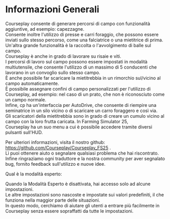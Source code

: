 # Informazioni Generali
  
Courseplay consente di generare percorsi di campo con funzionalità aggiuntive, ad esempio: capezzagne.  
Consente inoltre l'utilizzo di presse e carri foraggio, che possono essere inviati sullo stesso percorso, come una falciatrice o una mietitrice di prima.  
Un'altra grande funzionalità è la raccolta o l'avvolgimento di balle sul campo.  
Courseplay è anche in grado di lavorare su risaie e viti.  
I percorsi di lavoro sul campo possono essere impostati in modalità multiutensile, che consente l'utilizzo di un massimo di 5 conducenti che lavorano in un convoglio sullo stesso campo.  
È anche possibile far scaricare la mietitrebbia in un rimorchio sul/vicino al campo automaticamente.  
È possibile assegnare confini di campo personalizzati per l'utilizzo di Courseplay, ad esempio: nel caso di un prato, che non è riconosciuto come un campo normale.  
Infine, cp ha un'interfaccia per AutoDrive, che consente di riempire una seminatrice in un silo vicino o di scaricare un carro foraggero e così via.  
Gli scaricatori della mietitrebbia sono in grado di creare un cumulo vicino al campo con la loro frutta caricata. In Farming Simulator 25,  
Courseplay ha un suo menu a cui è possibile accedere tramite diversi pulsanti sull'HUD.  
  
Per ulteriori informazioni, visita il nostro github: https://github.com/Courseplay/Courseplay_FS25 .  
Lì puoi ottenere aiuto o segnalare qualsiasi problema che hai riscontrato.  
Infine ringraziamo ogni traduttore e la nostra community per aver segnalato bug, fornito feedback sull'utilizzo e nuove idee.  
  
Qual è la modalità esperto:  

Quando la Modalità Esperto è disattivata, hai accesso solo ad alcune impostazioni.  
Le altre impostazioni sono nascoste e impostate sui valori predefiniti, il che funziona nella maggior parte delle situazioni.  
In questo modo, cerchiamo di aiutare gli utenti a entrare più facilmente in Courseplay senza essere sopraffatti da tutte le impostazioni.  


